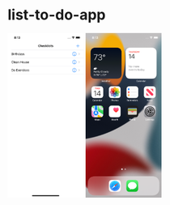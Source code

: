 # list-to-do-app

<div class="row">
<img width="150" src="to-do-list-app/images/home-screen.png">
<img width="150" src="to-do-list-app/images/home-screen-ios.png">
</div>
